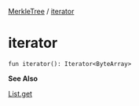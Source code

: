 [MerkleTree](index.md) / [iterator](.)

# iterator

`fun iterator(): Iterator<ByteArray>`

**See Also**

[List.get](#)

